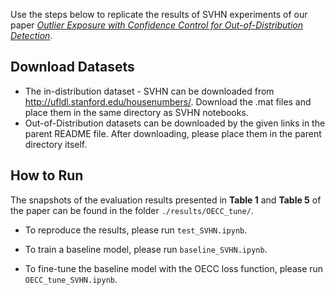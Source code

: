 Use the steps below to replicate the results of SVHN experiments of our paper [_Outlier Exposure with Confidence Control for Out-of-Distribution Detection_](https://arxiv.org/abs/1906.03509).

## Download Datasets

- The in-distribution dataset - SVHN can be downloaded from http://ufldl.stanford.edu/housenumbers/. Download the .mat files and place them in the same directory as SVHN notebooks.
- Out-of-Distribution datasets can be downloaded by the given links in the parent README file. After downloading, please place them in the parent directory itself.


## How to Run
The snapshots of the evaluation results presented in <b>Table 1</b> and <b>Table 5</b> of the paper can be found in the folder `./results/OECC_tune/`.

* To reproduce the results, please run `test_SVHN.ipynb`. 

* To train a baseline model, please run `baseline_SVHN.ipynb`.

* To fine-tune the baseline model with the OECC loss function, please run `OECC_tune_SVHN.ipynb`.
